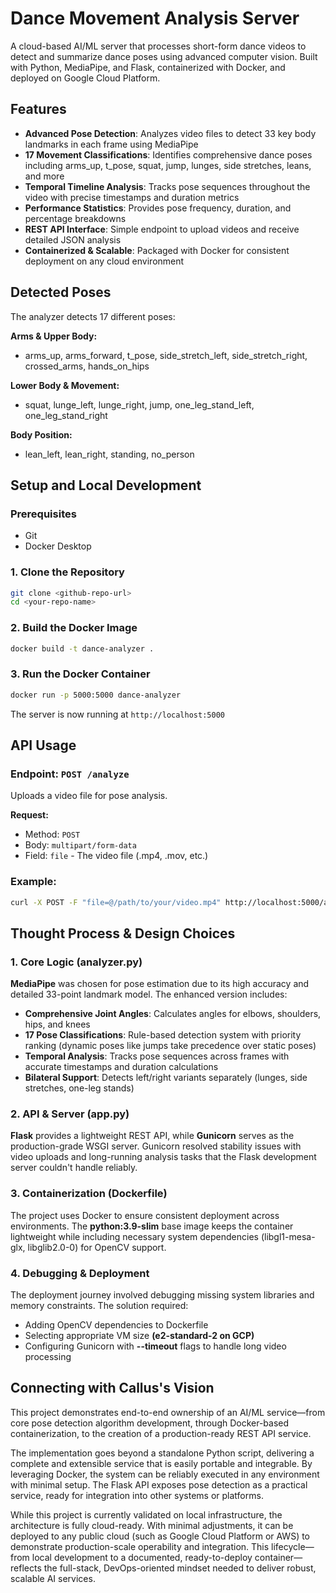 # Dance Movement Analysis Server

A cloud-based AI/ML server that processes short-form dance videos to detect and summarize dance poses using advanced computer vision. Built with Python, MediaPipe, and Flask, containerized with Docker, and deployed on Google Cloud Platform.

## Features

* **Advanced Pose Detection**: Analyzes video files to detect 33 key body landmarks in each frame using MediaPipe
* **17 Movement Classifications**: Identifies comprehensive dance poses including arms_up, t_pose, squat, jump, lunges, side stretches, leans, and more
* **Temporal Timeline Analysis**: Tracks pose sequences throughout the video with precise timestamps and duration metrics
* **Performance Statistics**: Provides pose frequency, duration, and percentage breakdowns
* **REST API Interface**: Simple endpoint to upload videos and receive detailed JSON analysis
* **Containerized & Scalable**: Packaged with Docker for consistent deployment on any cloud environment

## Detected Poses

The analyzer detects 17 different poses:

**Arms & Upper Body:**
- arms_up, arms_forward, t_pose, side_stretch_left, side_stretch_right, crossed_arms, hands_on_hips

**Lower Body & Movement:**
- squat, lunge_left, lunge_right, jump, one_leg_stand_left, one_leg_stand_right

**Body Position:**
- lean_left, lean_right, standing, no_person

## Setup and Local Development

### Prerequisites
- Git
- Docker Desktop

### 1. Clone the Repository

```bash
git clone <github-repo-url>
cd <your-repo-name>
```

### 2. Build the Docker Image

```bash
docker build -t dance-analyzer .
```

### 3. Run the Docker Container

```bash
docker run -p 5000:5000 dance-analyzer
```

The server is now running at `http://localhost:5000`

## API Usage

### Endpoint: `POST /analyze`

Uploads a video file for pose analysis.

**Request:**
- Method: `POST`
- Body: `multipart/form-data`
- Field: `file` - The video file (.mp4, .mov, etc.)

### Example:

```bash
curl -X POST -F "file=@/path/to/your/video.mp4" http://localhost:5000/analyze
```


## Thought Process & Design Choices

### 1. Core Logic (analyzer.py)

**MediaPipe** was chosen for pose estimation due to its high accuracy and detailed 33-point landmark model. The enhanced version includes:

- **Comprehensive Joint Angles**: Calculates angles for elbows, shoulders, hips, and knees
- **17 Pose Classifications**: Rule-based detection system with priority ranking (dynamic poses like jumps take precedence over static poses)
- **Temporal Analysis**: Tracks pose sequences across frames with accurate timestamps and duration calculations
- **Bilateral Support**: Detects left/right variants separately (lunges, side stretches, one-leg stands)

### 2. API & Server (app.py)

**Flask** provides a lightweight REST API, while **Gunicorn** serves as the production-grade WSGI server. Gunicorn resolved stability issues with video uploads and long-running analysis tasks that the Flask development server couldn't handle reliably.

### 3. Containerization (Dockerfile)

The project uses Docker to ensure consistent deployment across environments. The **python:3.9-slim** base image keeps the container lightweight while including necessary system dependencies (libgl1-mesa-glx, libglib2.0-0) for OpenCV support.

### 4. Debugging & Deployment

The deployment journey involved debugging missing system libraries and memory constraints. The solution required:
- Adding OpenCV dependencies to Dockerfile
- Selecting appropriate VM size **(e2-standard-2 on GCP)**
- Configuring Gunicorn with **--timeout** flags to handle long video processing

## Connecting with Callus's Vision

This project demonstrates end-to-end ownership of an AI/ML service—from core pose detection algorithm development, through Docker-based containerization, to the creation of a production-ready REST API service.

The implementation goes beyond a standalone Python script, delivering a complete and extensible service that is easily portable and integrable. By leveraging Docker, the system can be reliably executed in any environment with minimal setup. The Flask API exposes pose detection as a practical service, ready for integration into other systems or platforms.

While this project is currently validated on local infrastructure, the architecture is fully cloud-ready. With minimal adjustments, it can be deployed to any public cloud (such as Google Cloud Platform or AWS) to demonstrate production-scale operability and integration. This lifecycle—from local development to a documented, ready-to-deploy container—reflects the full-stack, DevOps-oriented mindset needed to deliver robust, scalable AI services.
